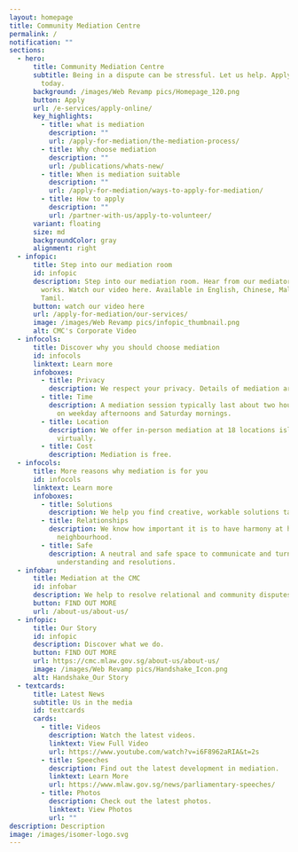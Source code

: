 ```yaml
---
layout: homepage
title: Community Mediation Centre
permalink: /
notification: ""
sections:
  - hero:
      title: Community Mediation Centre
      subtitle: Being in a dispute can be stressful. Let us help. Apply for mediation
        today.
      background: /images/Web Revamp pics/Homepage_120.png
      button: Apply
      url: /e-services/apply-online/
      key_highlights:
        - title: what is mediation
          description: ""
          url: /apply-for-mediation/the-mediation-process/
        - title: Why choose mediation
          description: ""
          url: /publications/whats-new/
        - title: When is mediation suitable
          description: ""
          url: /apply-for-mediation/ways-to-apply-for-mediation/
        - title: How to apply
          description: ""
          url: /partner-with-us/apply-to-volunteer/
      variant: floating
      size: md
      backgroundColor: gray
      alignment: right
  - infopic:
      title: Step into our mediation room
      id: infopic
      description: Step into our mediation room. Hear from our mediators how mediation
        works. Watch our video here. Available in English, Chinese, Malay and
        Tamil.
      button: watch our video here
      url: /apply-for-mediation/our-services/
      image: /images/Web Revamp pics/infopic_thumbnail.png
      alt: CMC's Corporate Video
  - infocols:
      title: Discover why you should choose mediation
      id: infocols
      linktext: Learn more
      infoboxes:
        - title: Privacy
          description: We respect your privacy. Details of mediation are kept confidential.
        - title: Time
          description: A mediation session typically last about two hours and is available
            on weekday afternoons and Saturday mornings.
        - title: Location
          description: We offer in-person mediation at 18 locations island wide and
            virtually.
        - title: Cost
          description: Mediation is free.
  - infocols:
      title: More reasons why mediation is for you
      id: infocols
      linktext: Learn more
      infoboxes:
        - title: Solutions
          description: We help you find creative, workable solutions tailored to your needs.
        - title: Relationships
          description: We know how important it is to have harmony at home and in your
            neighbourhood.
        - title: Safe
          description: A neutral and safe space to communicate and turn tension into
            understanding and resolutions.
  - infobar:
      title: Mediation at the CMC
      id: infobar
      description: We help to resolve relational and community disputes in Singapore.
      button: FIND OUT MORE
      url: /about-us/about-us/
  - infopic:
      title: Our Story
      id: infopic
      description: Discover what we do.
      button: FIND OUT MORE
      url: https://cmc.mlaw.gov.sg/about-us/about-us/
      image: /images/Web Revamp pics/Handshake_Icon.png
      alt: Handshake_Our Story
  - textcards:
      title: Latest News
      subtitle: Us in the media
      id: textcards
      cards:
        - title: Videos
          description: Watch the latest videos.
          linktext: View Full Video
          url: https://www.youtube.com/watch?v=i6F8962aRIA&t=2s
        - title: Speeches
          description: Find out the latest development in mediation.
          linktext: Learn More
          url: https://www.mlaw.gov.sg/news/parliamentary-speeches/
        - title: Photos
          description: Check out the latest photos.
          linktext: View Photos
          url: ""
description: Description
image: /images/isomer-logo.svg
---
```

